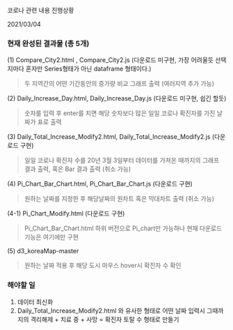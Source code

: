 코로나 관련 내용 진행상황

2021/03/04

### 현재 완성된 결과물 (총 5개)

(1) Compare_City2.html , Compare_City2.js (다운로드 미구현, 가장 어려울듯 선택지마다 혼자만 Series형태가 아닌 dataframe 형태이다.)
> 두 지역간의 어떤 기간동안의 증가량 비교 그래프 출력 (여러지역 추가 가능)

(2) Daily_Increase_Day.html, Daily_Increase_Day.js (다운로드 미구현, 쉽긴 할듯)
> 숫자를 입력 후 enter를 치면 해당 숫자보다 많은 일일 코로나 확진자를 가진 날짜가 표로 출력

(3) Daily_Total_Increase_Modify2.html, Daily_Total_Increase_Modify2.js (다운로드 구현)
> 일일 코로나 확진자 수를 20년 3월 3일부터 데이터를 가져온 때까지의 그래프 결과 출력, 혹은 Bar 결과 출력 (취소 가능)
 
 
(4) Pi_Chart_Bar_Chart.html, Pi_Chart_Bar_Chart.js (다운로드 구현)
> 원하는 날짜를 지정한 후 해당날짜의 원차트 혹은 막대차트 출력 (취소 가능) 
 
  (4-1) Pi_Chart_Modify.html (다운로드 구현)
  > Pi_Chart_Bar_Chart.html 하위 버전으로 Pi_chart만 가능하나 현재 다운로드 기능은 여기에만 구현
  
 
 
 (5) d3_koreaMap-master
 >원하는 날짜 적용 후 해당 도시 마우스 hover시 확진자 수 확인


 ### 해야할 일 
 1. 데이터 최신화
 2. Daily_Total_Increase_Modify2.html 와 유사한 형태로
 어떤 날짜 입력시 그때까지의 
 격리해제 + 치료 중  +  사망 = 확진자 토탈 수 형태로 만들기
  

